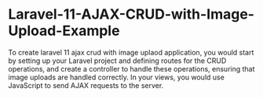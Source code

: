 # Laravel-11-AJAX-CRUD-with-Image-Upload-Example
To create laravel 11 ajax crud with image uplaod application, you would start by setting up your Laravel project and defining routes for the CRUD operations, and create a controller to handle these operations, ensuring that image uploads are handled correctly. In your views, you would use JavaScript to send AJAX requests to the server.
